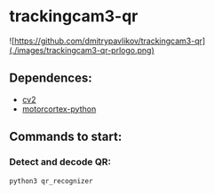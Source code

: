 # **trackingcam3-qr**
![https://github.com/dmitrypavlikov/trackingcam3-qr](./images/trackingcam3-qr-prlogo.png)
## **Dependences:**
- [cv2](https://opencv.org/get-started/)
- [motorcortex-python](https://docs.motorcortex.io/docs/developing-client-applications/python/install/)
## **Commands to start:**
### **Detect and decode QR:**
```console
python3 qr_recognizer
```
